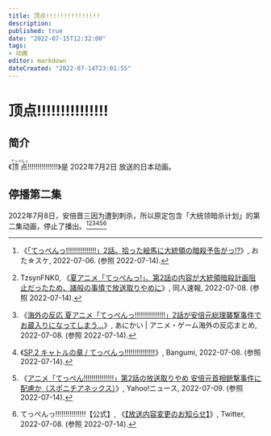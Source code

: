 ```yaml
---
title: 顶点!!!!!!!!!!!!!!!
description:
published: true
date: "2022-07-15T12:32:00"
tags:
- 动画
editor: markdown
dateCreated: "2022-07-14T23:01:55"
---
```


# 顶点!!!!!!!!!!!!!!!

## 简介

《<ruby>顶点<rp>(</rp><rt>てっぺんっ</rt><rp>)</rp></ruby>!!!!!!!!!!!!!!!》是 2022年7月2日 放送的日本动画。

## 停播第二集

2022年7月8日，安倍晋三因为遭到刺杀，所以原定包含「大统领暗杀计划」的第二集动画，停止了播出。[^1][^2][^3][^4][^5][^6]

[^1]: 《[「てっぺんっ!!!!!!!!!!!!!!!」2話。拾った絵馬に大統領の暗殺予告がっ!?](https://web.archive.org/web/20220712040305/http://www.ota-suke.jp/news/269764)》, おた☆スケ, 2022-07-06. (参照 2022-07-14).
[^2]: TzsynFNK0, 《[夏アニメ「てっぺんっ!」、第2話の内容が大統領暗殺計画阻止だったため、諸般の事情で放送取りやめに](https://web.archive.org/web/20220709145224/http://doujinsokuhou45.com/archives/16723097.html)》, 同人速報, 2022-07-08. (参照 2022-07-14).
[^3]: 《[海外の反応 夏アニメ「てっぺんっ!!!!!!!!!!!!!!!」2話が安倍元総理襲撃事件でお蔵入りになってしまう…](https://web.archive.org/web/20220709143936/https://anicai.jp/archives/23335)》, あにかい | アニメ・ゲーム海外の反応まとめ, 2022-07-08. (参照 2022-07-14).
[^4]: 《[SP.2 キャトルの章 / てっぺんっ!!!!!!!!!!!!!!!](https://web.archive.org/web/20220714145045/https://bangumi.tv/ep/1109115)》, Bangumi, 2022-07-08. (参照 2022-07-14).
[^5]: 《[アニメ「てっぺん!!!!!!!!!!!!!!!」第2話の放送取りやめ 安倍元首相銃撃事件に配慮か（スポニチアネックス）](https://web.archive.org/web/20220709143936/https://anicai.jp/archives/23335)》, Yahoo!ニュース, 2022-07-09. (参照 2022-07-14).
[^6]: てっぺんっ!!!!!!!!!!!!!!!【公式】, 《[【放送内容変更のお知らせ】](https://web.archive.org/web/20220710113535/https://twitter.com/teppen_anime/status/1545317935333249024)》, Twitter, 2022-07-08. (参照 2022-07-14).

